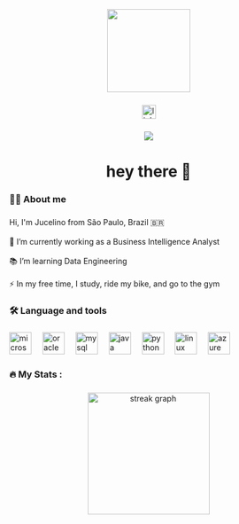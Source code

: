 <div align="center">
  <img height="150" src="https://media3.giphy.com/media/v1.Y2lkPTc5MGI3NjExMnE3MjF3dW15M3hqYjFkbWVvZmE3NnNrbjA2ZzJocDAwc2J6dmJiMCZlcD12MV9pbnRlcm5hbF9naWZfYnlfaWQmY3Q9Zw/1C8bHHJturSx2/giphy.gif"  />
</div>

###

<div align="center">
  <a href="https://www.linkedin.com/in/jucelino-santos-gti/" target="_blank">
    <img src="https://img.shields.io/static/v1?message=LinkedIn&logo=linkedin&label=&color=0077B5&logoColor=white&labelColor=&style=for-the-badge" height="25" alt="linkedin logo"  />
  </a>
</div>

###

<div align="center">
  <img src="https://visitor-badge.laobi.icu/badge?page_id=jucelinoss.jucelinoss&"  />
</div>

###

<h1 align="center">hey there 👋</h1>

###

<h3 align="left">👩‍💻  About me</h3>

###

<p align="left">Hi, I'm Jucelino from São Paulo, Brazil 🇧🇷<br><br>🔭 I’m currently working as a Business Intelligence Analyst<br><br>📚 I’m learning Data Engineering<br><br>⚡ In my free time, I study, ride my bike, and go to the gym</p>

###

<h3 align="left">🛠 Language and tools</h3>

###

<div align="left">
  <img src="https://cdn.jsdelivr.net/gh/devicons/devicon/icons/microsoftsqlserver/microsoftsqlserver-plain.svg" height="40" alt="microsoftsqlserver logo"  />
  <img width="12" />
  <img src="https://cdn.jsdelivr.net/gh/devicons/devicon/icons/oracle/oracle-original.svg" height="40" alt="oracle logo"  />
  <img width="12" />
  <img src="https://skillicons.dev/icons?i=mysql" height="40" alt="mysql logo"  />
  <img width="12" />
  <img src="https://cdn.jsdelivr.net/gh/devicons/devicon/icons/java/java-original.svg" height="40" alt="java logo"  />
  <img width="12" />
  <img src="https://cdn.jsdelivr.net/gh/devicons/devicon/icons/python/python-original.svg" height="40" alt="python logo"  />
  <img width="12" />
  <img src="https://cdn.simpleicons.org/linux/FCC624" height="40" alt="linux logo"  />
  <img width="12" />
  <img src="https://skillicons.dev/icons?i=azure" height="40" alt="azure logo"  />
</div>

###

<h3 align="left">🔥   My Stats :</h3>

###

<div align="center">
  <img src="https://streak-stats.demolab.com?user=jucelinoss&locale=en&mode=daily&theme=dark&hide_border=false&border_radius=5&order=3" height="220" alt="streak graph"  />
</div>

###

